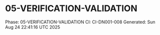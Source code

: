 # 05-VERIFICATION-VALIDATION
Phase: 05-VERIFICATION-VALIDATION
CI: CI-DN001-008
Generated: Sun Aug 24 22:41:16 UTC 2025
